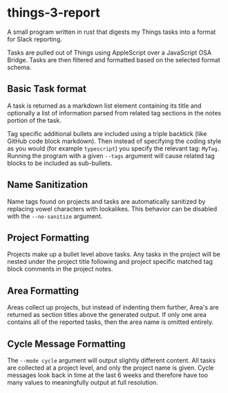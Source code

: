 # things-3-report
A small program written in rust that digests my Things tasks into a format for Slack reporting.

Tasks are pulled out of Things using AppleScript over a JavaScript OSA Bridge. Tasks are then filtered
and formatted based on the selected format schema.

## Basic Task format
A task is returned as a markdown list element containing its title and optionally a list of information parsed from
related tag sections in the notes portion of the task.

Tag specific additional bullets are included using a triple backtick (like GitHub code block markdown). Then instead of
specifying the coding style as you would (for example `typescript`) you specify the relevant tag: `MyTag`. Running the
program with a given `--tags` argument will cause related tag blocks to be included as sub-bullets.

## Name Sanitization
Name tags found on projects and tasks are automatically sanitized by replacing vowel characters with lookalikes. This
behavior can be disabled with the `--no-sanitize` argument.

## Project Formatting
Projects make up a bullet level above tasks. Any tasks in the project will be nested under the project title following
and project specific matched tag block comments in the project notes.

## Area Formatting
Areas collect up projects, but instead of indenting them further, Area's are returned as section titles above the
generated output. If only one area contains all of the reported tasks, then the area name is omitted entirely.

## Cycle Message Formatting
The `--mode cycle` argument will output slightly different content. All tasks are collected at a project level, and
only the project name is given. Cycle messages look back in time at the last 6 weeks and therefore have too many values
to meaningfully output at full resolution.
